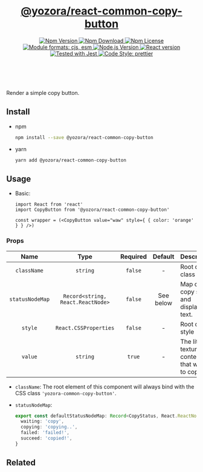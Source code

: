 <header>
  <h1 align="center">
    <a href="https://github.com/yozorajs/yozora-react/tree/main/packages/react-common-copy-button#readme">@yozora/react-common-copy-button</a>
  </h1>
  <div align="center">
    <a href="https://www.npmjs.com/package/@yozora/react-common-copy-button">
      <img
        alt="Npm Version"
        src="https://img.shields.io/npm/v/@yozora/react-common-copy-button.svg"
      />
    </a>
    <a href="https://www.npmjs.com/package/@yozora/react-common-copy-button">
      <img
        alt="Npm Download"
        src="https://img.shields.io/npm/dm/@yozora/react-common-copy-button.svg"
      />
    </a>
    <a href="https://www.npmjs.com/package/@yozora/react-common-copy-button">
      <img
        alt="Npm License"
        src="https://img.shields.io/npm/l/@yozora/react-common-copy-button.svg"
      />
    </a>
    <a href="#install">
      <img
        alt="Module formats: cjs, esm"
        src="https://img.shields.io/badge/module_formats-cjs%2C%20esm-green.svg"
      />
    </a>
    <a href="https://github.com/nodejs/node">
      <img
        alt="Node.js Version"
        src="https://img.shields.io/node/v/@yozora/react-common-copy-button"
      />
    </a>
    <a href="https://github.com/facebook/react">
      <img
        alt="React version"
        src="https://img.shields.io/npm/dependency-version/@yozora/react-common-copy-button/peer/react"
      />
    </a>
    <a href="https://github.com/facebook/jest">
      <img
        alt="Tested with Jest"
        src="https://img.shields.io/badge/tested_with-jest-9c465e.svg"
      />
    </a>
    <a href="https://github.com/prettier/prettier">
      <img
        alt="Code Style: prettier"
        src="https://img.shields.io/badge/code_style-prettier-ff69b4.svg?style=flat-square"
      />
    </a>
  </div>
</header>
<br/>

Render a simple copy button.

## Install

* npm

  ```bash
  npm install --save @yozora/react-common-copy-button
  ```

* yarn

  ```bash
  yarn add @yozora/react-common-copy-button
  ```


## Usage

* Basic:

  ```tsx
  import React from 'react'
  import CopyButton from '@yozora/react-common-copy-button'

  const wrapper = (<CopyButton value="waw" style={ { color: 'orange' } } />)
  ```

### Props

Name            | Type                              | Required  | Default   | Description
:--------------:|:---------------------------------:|:---------:|:---------:|:-------------
`className`     | `string`                          | `false`   | -         | Root css class
`statusNodeMap` | `Record<string, React.ReactNode>` | `false`   | See below | Map of copy status and displaying text.
`style`         | `React.CSSProperties`             | `false`   | -         | Root css style
`value`         | `string`                          | `true`    | -         | The literal texture content that waiting to copy

* `className`: The root element of this component will always bind with the
  CSS class `'yozora-common-copy-button'`.

* `statusNodeMap`: 

  ```typescript
  export const defaultStatusNodeMap: Record<CopyStatus, React.ReactNode> = {
    waiting: 'copy',
    copying: 'copying..',
    failed: 'failed!',
    succeed: 'copied!',
  }
  ```

## Related
